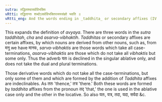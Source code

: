 ```yaml
---
sutra: तद्धितश्चासर्वविभक्तिः
vRtti: तद्धितान्तः शब्दोऽसर्वविभक्तिरव्ययसंज्ञो भवति ॥
vRtti_eng: And the words ending in _taddhita_ or secondary affixes (IV. 1. 76.) which are not declined in all the cases are also indeclinables.
---
```

This expands the definition of _avyaya_. There are three words in the _sutra_ _taddhitah_, _cha_ and _asarva_-_vibhaktih_. _Taddhitas_ or secondary affixes are certain affixes, by which nouns are derived from other nouns, such as, from मनु we have मानवः, _sarva_-_vibhaktis_ are those words which take all case-terminations, _asarva_-_vibhaktis_ are those which do not take all _vibhaktis_ but some only. Thus the adverb यतः is declined in the singular ablative only, and does not take the dual and plural terminations.

Those derivative words which do not take all the case-terminations, but only some of them and which are formed by the addition of _Taddhita_ affixes are indeclinables. As ततः 'thence,' तत्र 'there.' Both these words are formed by _taddhita_ affixes from the pronoun तद् 'that,' the one is used in the ablative case only and the other in the locative. So also यतः, यत्र, तदा, यदा, सर्वदा &c.
